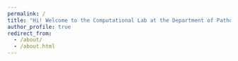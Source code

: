 ```yaml
---
permalink: /
title: "Hi! Welcome to the Computational Lab at the Department of Pathology"
author_profile: true
redirect_from: 
  - /about/
  - /about.html
---
```

